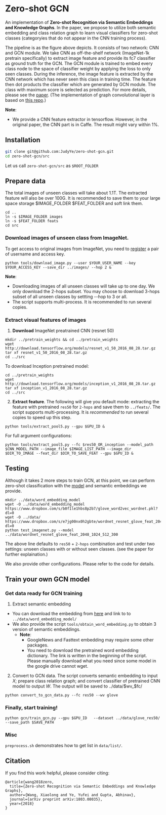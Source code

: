 # Zero-shot GCN

An implementation of **Zero-shot Recognition via Semantic Embeddings and Knowledge Graphs**.
In the paper, we propose to utilize both semantic embedding and class relation graph to
learn visual classifiers for zero-shot classes (categoryies that do not appear in the CNN training process).

<!-- ![](data/docs/git-gcn-teaser.png) -->
The pipeline is as the figure above depicts. It consists of two network: CNN and GCN module.
We take CNN as off-the-shelf network (ImageNet-1k pretrain specifically) to extract image feature and provide its fc7 classifier as ground truth for the GCN. The GCN module is trained to embed every class node to the space of classifier weight by applying the loss to only seen classes.
During the inference, the image feature is extracted by the CNN network which has never seen this class in training time.
The feature then dot products the classifier which are generated by GCN module. The class with maximum score is selected as prediction. For more details, please see the [paper](https://arxiv.org/abs/1803.08035).
(The implementation of graph convolutional layer is based on [this repo](https://github.com/tkipf/gcn/tree/master/gcn).)


**Note**:
- We provide a CNN feature extractor in tensorflow. However, in the original paper, the CNN part is in Caffe. The result might vary within $1\%$.


## Installation

```bash
git clone git@github.com:JudyYe/zero-shot-gcn.git
cd zero-shot-gcn/src
```
Let us call `zero-shot-gcn/src` as `$ROOT_FOLDER`

## Prepare data
The total images of unseen classes will take about 1.1T. The extracted feature will also be over 100G. It is recommended to save them to your large space storage $IMAGE_FOLDER $FEAT_FOLDER and soft link them.
```Shell
cd ..
ln -s $IMAGE_FOLDER images
ln -s $FEAT_FOLDER feats
cd src
```

### Download images of unseen class from ImageNet.

To get access to original images from ImageNet, you need to [register](http://image-net.org/signup) a pair of username and access key.
```Shell
python tools/download_image.py --user $YOUR_USER_NAME --key $YOUR_ACCESS_KEY --save_dir ../images/ --hop 2 &
```

**Note**:
- Downloading images of all unseen classes will take up to one day. We only download the 2-hops subset. You may choose to download 3-hops subset of all unseen classes by settting --hop to 3 or all.
- The script supports multi-process. It is recommended to run several copies.

### Extract visual features of images
1. **Download** ImageNet preatrained CNN (resnet 50)
```Shell
mkdir ../pretrain_weights && cd ../pretrain_weights
wget http://download.tensorflow.org/models/resnet_v1_50_2016_08_28.tar.gz
tar xf resnet_v1_50_2016_08_28.tar.gz
cd ../src
```
To download  Inception pretrained model:
```Shell
cd ../pretrain_weights
wget http://download.tensorflow.org/models/inception_v1_2016_08_28.tar.gz
tar xf inception_v1_2016_08_28.tar.gz
cd ../src
```
2. **Extract feature**. The following will give you default mode: extracting the feature with pretrained `res50` for `2-hops` and save them to `../feats/`.
The script supports multi-processing.  It is *recommended* to run several copies to speed up this step.
```Shell
python tools/extract_pool5.py --gpu $GPU_ID &
```
For full argument configurations:
```Shell
python tools/extract_pool5.py --fc $res50_OR_inception --model_path $CNN_MODEL_PATH --image_file $IMAGE_LIST_PATH --image_dir $DIR_TO_IMAGE --feat_dir $DIR_TO_SAVE_FEAT --gpu $GPU_ID &
```

## Testing
Although it takes 2 more steps to train GCN, at this point, we can perform zero-shot classification with the [model](https://www.dropbox.com/sh/q9mid4wjj5vy0si/AADg8_NobfxkDot3VM7tE8Fua?dl=0) and semantic embeddings we provide.
```Shell
mkdir ../data/word_embedding_model
wget -O ../data/word_embedding_model https://www.dropbox.com/s/b0f1le1hbs8p2b7/glove_word2vec_wordnet.pkl?dl=0
wget -O ../data/ https://www.dropbox.com/s/e7jg00nx0h2gbte/wordnet_resnet_glove_feat_2048_1024_512_300?dl=0
python test_imagenet.py --model ../data/wordnet_resnet_glove_feat_2048_1024_512_300
```
The above line defaults to `res50` + `2-hops` combination and test under two settings: unseen classes with or without seen classes. (see the paper for further explaination.)

We also provide other configurations. Please refer to the code for details.

## Train your own GCN model
### Get data ready for GCN training
1. Extract semantic embedding
- You can download the embedding from [here](https://www.dropbox.com/sh/9pklcwm7rkhd9qa/AACDMMKHIMXNW5cmInFFrCDCa?dl=0) and link to to `../data/word_embedding_model/`
- We also provide the script `tools/obtain_word_embedding.py` to obtain 3 version of semantic embeddings.
    + **Note**:
        *  GoogleNews and Fasttext embedding may require some other packages.
        * You need to download the pretrained word embedding dictionary. The link is written in the beginning of the script. Please manually download what you need since some model in the google drive cannot wget.
2.  Convert to GCN data. The script converts semantic embedding to input $X$; prepare class relation graph; and convert classifier of pretrained CNN model to output $W$.
The output will be saved to ../data/$wv_$fc/
```Shell
python convert_to_gcn_data.py --fc res50 --wv glove
```
### Finally, start training!
```Shell
python gcn/train_gcn.py --gpu $GPU_ID 	--dataset ../data/glove_res50/ --save_path $SAVE_PATH
```

### Misc
`preprocess.sh` demonstrates how to get list in `data/list/`.

## Citation
If you find this work helpful, please consider citing:
```
@article{wang2018zero,
  title={Zero-shot Recognition via Semantic Embeddings and Knowledge Graphs},
  author={Wang, Xiaolong and Ye, Yufei and Gupta, Abhinav},
  journal={arXiv preprint arXiv:1803.08035},
  year={2018}
}
```



